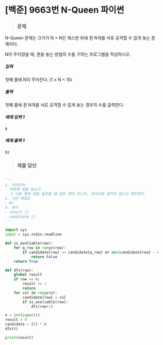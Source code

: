 # [백준] 9663번 N-Queen 파이썬

> ### 문제

N-Queen 문제는 크기가 N × N인 체스판 위에 퀸 N개를 서로 공격할 수 없게 놓는 문제이다.

N이 주어졌을 때, 퀸을 놓는 방법의 수를 구하는 프로그램을 작성하시오.

##### 입력

첫째 줄에 N이 주어진다. (1 ≤ N < 15)

##### 출력

첫째 줄에 퀸 N개를 서로 공격할 수 없게 놓는 경우의 수를 출력한다.

##### 예제 입력 1

```
8
```

##### 예제 출력 1

```
92
```

> ### 제출 답안

```python

'''
1. 아이디어
- 처음에 퀸을 놓는다.
- 그 다음 행에 퀸을 놓았을 때 같은 행이 아닌지, 대각선에 겹치지 않는지 확인한다.
2. 시간 복잡도
- N!
3. 변수
- result []
- candidate []
'''

import sys
input = sys.stdin.readline

def is_avaliable(row):
    for q_row in range(row):
        if candidate[row] == candidate[q_row] or abs(candidate[row] - candidate[q_row]) == row - q_row:
            return False
    return True

def dfs(row):
    global result
    if row == n:
        result += 1
        return
    for col in range(n):
        candidate[row] = col
        if is_avaliable(row):
            dfs(row+1)

n = int(input())
result = 0
candidate = [0] * n
dfs(0)

print(result)
```

